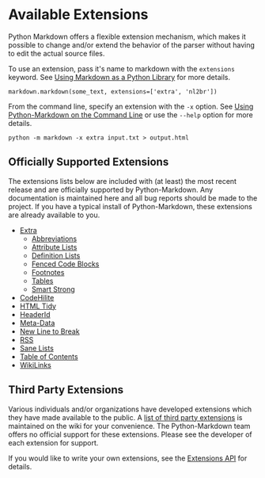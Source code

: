 Available Extensions
====================

Python Markdown offers a flexible extension mechanism, which makes it possible 
to change and/or extend the behavior of the parser without having to edit the 
actual source files. 

To use an extension, pass it's name to markdown with the `extensions` keyword.
See [Using Markdown as a Python Library](../using_as_module.html) for more 
details. 

    markdown.markdown(some_text, extensions=['extra', 'nl2br'])

From the command line, specify an extension with the `-x` option.
See [Using Python-Markdown on the Command Line](../command_line.html) or use the
`--help` option for more details.

    python -m markdown -x extra input.txt > output.html

Officially Supported Extensions
-------------------------------

The extensions lists below are included with (at least) the most recent release
and are officially supported by Python-Markdown. Any documentation is 
maintained here and all bug reports should be made to the project. If you 
have a typical install of Python-Markdown, these extensions are already 
available to you.

* [Extra](extra.html)
    * [Abbreviations](abbreviations.html)
    * [Attribute Lists](attr_list.html)
    * [Definition Lists](definition_lists.html)
    * [Fenced Code Blocks](fenced_code_blocks.html)
    * [Footnotes](footnotes.html)
    * [Tables](tables.html)
    * [Smart Strong](smart_strong.html)
* [CodeHilite](code_hilite.html)
* [HTML Tidy](html_tidy.html)
* [HeaderId](header_id.html)
* [Meta-Data](meta_data.html)
* [New Line to Break](nl2br.html)
* [RSS](rss.html)
* [Sane Lists](sane_lists.html)
* [Table of Contents](toc.html)
* [WikiLinks](wikilinks.html)

Third Party Extensions
----------------------

Various individuals and/or organizations have developed extensions which they
have made available to the public.  A [list of third party 
extensions](http://freewisdom.org/projects/python-markdown/Available_Extensions)
is maintained on the wiki for your convenience. The Python-Markdown team 
offers no official support for these extensions. Please see the developer of 
each extension for support.

If you would like to write your own extensions, see the 
[Extensions API](../writing_extensions.html) for details.
